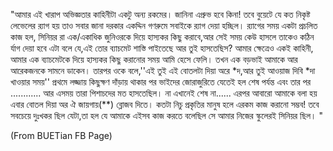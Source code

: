 "আমার এই খারাপ অভিজ্ঞতার কাহিনীটা একটু অন্য রকমের। জানিনা এপ্রুভ হবে কিনা! তবে বুয়েটে যে কত নিকৃষ্ট লেভেলের র‍্যাগ হয় তাও সবার জানা দরকার‍ একদ্দিন গণরুমে সবাইকে র‍্যাগ দেয়া হচ্ছিল‍। র‍্যাগের সময় একটা প্রচলিত কাজ হল, সিনিয়র রা এক/একাধিক জুনিওরকে দিয়ে হাস্যকর কিছু করাবে,আর সেই সময় কেউ হাসলে তাকেও কঠিন র্যাগ দেয়া হবে এটা বলে যে,‍এই তোর ব্যাচমেট শাস্তি পাইতেছে আর তুই হাসতেছিস? আমার ক্ষেত্রেও একই কাহিনী, আমার এক ব্যাচমেটকে দিয়ে হাস্যকর কিছু করানোর সময় আমি হেসে ফেলি। তখন এক বড়ভাই আমাকে আর আরেকজনকে সামনে ডাকেন। তারপর ওকে বলে,''এই তুই এই বোতলটা দিয়া অরে *দ,আর তুই আওয়াজ দিবি *দা খাওয়ার সময়'' প্রথমে লজ্জায় কিছুক্ষণ দাঁড়ায় থাকার পর ভাইদের জোরাজুরিতে যেতেই হল শেষ পর্যন্ত এবং তার পর ............ আর এসময় তারা পিশাচদের মত হাসতেছিল। না এখানেই শেষ না...... এরপর আবারো আমাকে বলা হয় এবার বোতল দিয়া অর ঐ জায়গায়(**) ব্লোজব দিতে। কতটা নিচু প্রকৃতির মানুষ হলে এরকম কাজ করানো সম্ভব! তবে সবচেয়ে দুঃখকর ছিল যেটা,তা হল যে আমাকে এইসব কাজ করতে বলেছিল সে আমার নিজের স্কুলেরই সিনিয়র ছিল। "

(From BUETian FB Page)